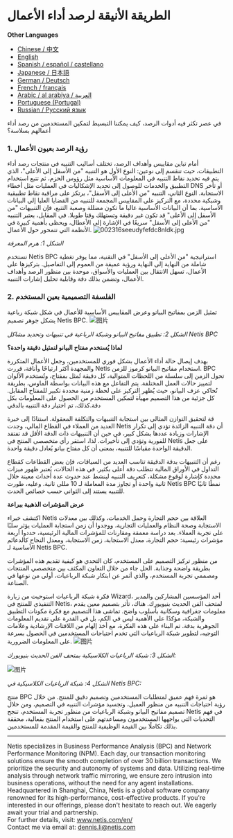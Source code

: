 # الطريقة الأنيقة لرصد أداء الأعمال

**Other Languages**

+ [Chinese / 中文](https://github.com/lvdeshuii/OverFlow/blob/main/docs/zh/How-to-Gracefully-Implement-Business-Performance-Monitoring-zh.md)
+ [English](https://github.com/lvdeshuii/OverFlow/blob/main/docs/en/How-to-Gracefully-Implement-Business-Performance-Monitoring-en.md)
+ [Spanish / español / castellano](https://github.com/lvdeshuii/OverFlow/blob/main/docs/es/How-to-Gracefully-Implement-Business-Performance-Monitoring-es.md)
+ [Japanese / 日本語](https://github.com/lvdeshuii/OverFlow/blob/main/docs/ja/How-to-Gracefully-Implement-Business-Performance-Monitoring-ja.md)
+ [German / Deutsch](https://github.com/lvdeshuii/OverFlow/blob/main/docs/de/How-to-Gracefully-Implement-Business-Performance-Monitoring-de.md)
+ [French / français](https://github.com/lvdeshuii/OverFlow/blob/main/docs/fr/How-to-Gracefully-Implement-Business-Performance-Monitoring-fr.md)
+ [Arabic / al arabiya / العربية](https://github.com/lvdeshuii/OverFlow/blob/main/docs/ar/How-to-Gracefully-Implement-Business-Performance-Monitoring-ar.md)
+ [Portuguese (Portugal)](https://github.com/lvdeshuii/OverFlow/blob/main/docs/pt/How-to-Gracefully-Implement-Business-Performance-Monitoring-pt.md)
+ [Russian / Русский язык](https://github.com/lvdeshuii/OverFlow/blob/main/docs/ru/How-to-Gracefully-Implement-Business-Performance-Monitoring-ru.md)


في عصر تكثر فيه أدوات الرصد، كيف يمكننا التبسيط لتمكين المستخدمين من رصد أداء أعمالهم بسلاسة؟

### **1. رؤية الرصد بعيون الأعمال**

أمام تباين مقاييس وأهداف الرصد، تختلف أساليب التنبيه في منتجات رصد أداء التطبيقات، حيث تنقسم إلى نوعين: النوع الأول هو التنبيه "من الأسفل إلى الأعلى"، الذي يتم فيه تحديد نقاط التنبيه في المعلومات الأساسية مثل رؤوس الحزم، ثم تتبع استخدام التطبيق والخدمات للوصول إلى تحديد الإشكاليات في العمليات مثل أخطاء DNS أو تأخر الاستجابة. النوع الثاني، التنبيه "من الأعلى إلى الأسفل"، يرتكز على مراقبة نقاط تطبيقية وشبكية محددة، مع التركيز على المقاييس المجمعة للتنبيه من القضايا العليا إلى البيانات الأساسية. بما أن البيانات الأساسية غالبا ما تكون مضللة وصعبة التتبع، فإن التنبيهات "من الأسفل إلى الأعلى" قد تكون غير دقيقة وتستهلك وقتا طويلا. في المقابل، يعتبر التنبيه "من الأعلى إلى الأسفل" سريعًا في الإشارة إلى الأعطال، ويحظى بأهمية كبيرة في الأنظمة التي تتمحور حول الأعمال.
![002316seeudyfefdc8nldk.jpg](http://image.sciencenet.cn/album/201306/28/002316seeudyfefdc8nldk.jpg)

*الشكل 1: هرم المعرفة*

تستخدم Netis BPC استراتيجية "من الأعلى إلى الأسفل" في التقنية، مما يوفر تغطية شاملة من النهاية إلى النهاية ورؤية عميقة من العموم إلى التفاصيل. بتركيزها على الأعمال، تسهل الانتقال بين العمليات والأسواق، موحدة بين منظور الرصد وأهداف الأعمال، وتضمن بذلك دقة وقابلية تحليل إشارات التنبيه.

### **2. الفلسفة التصميمية بعين المستخدم**

تمثيل الزمن بمفاتيح البيانو وعرض المقاييس الأساسية للأعمال في شكل شبكة رباعية يشكل جوهر تصميم Netis BPC.
![图片](https://mmbiz.qpic.cn/mmbiz_gif/o672k3fsicq0zib9UrUva92PkicX1HbHqyo1rZQMYRmK4Yfiambegqu7bWA3usmGboVBg1Ziav7DHAmztEEPeSWuh7Q/640?wx_fmt=gif&wxfrom=5&wx_lazy=1)

*الشكل 2: تطبيق مفاتيح البيانو وشبكة الرباعية في تنبيهات وتحديد مشاكل Netis BPC*

**لماذا يُستخدم مفتاح البيانو لتمثيل دقيقة واحدة؟**

بهدف إيصال حالة أداء الأعمال بشكل فوري للمستخدمين، وجعل الأعمال المتكررة والمجهدة أكثر ارتياحًا وأناقة، قررت Netis استخدام مفاتيح البيانو كرموز للزمن. BPC تحول الزمن إلى سلسلة من اللحظات المتوالية، كل دقيقة تُمثل بمفتاح، وتُستخدم الألوان لتمييز حالات العمل المختلفة. يتم التفاعل مع هذه البيانات بواسطة الماوس، بطريقة تُحاكي عزف البيانو، حيث يُظهر التركيز على لحظة زمنية محددة تكبير للمفتاح المقابل. كل جزئية من هذا التصميم مهيأة لتمكين المستخدم من الحصول على المعلومات بكل دقة.كذلك، تم اختيار دقة التنبيه بالدقي

قة لتحقيق التوازن المثالي بين استجابة التنبيهات والتكلفة المعقولة. استنادًا إلى خبرة العديد من العملاء في القطاع المالي، وجدت Netis أن دقة التنبيه الزائدة تؤدي إلى تكرار الإشارات وزيادة عددها بشكل كبير، في حين أن التنبيهات ذات الدقة الأقل قد تفتقد للفورية وتؤدي إلى تأخيرات. لذا، استقر رأي متخصصي المنتج في Netis على جعل الدقيقة الواحدة مقياسًا للتنبيه، بمعنى أن كل مفتاح بيانو يُعادل دقيقة واحدة.

رغم أن التنبيهات بدقة الدقيقة تناسب العديد من السياقات، فإن بعض القطاعات كقطاع التداول في الأوراق المالية تتطلب دقة أعلى بكثير. في هذه الحالات، يُعتبر ظهور ميزات محددة كإشارة لوقوع مشكلة، كتعريف التنبيه لينشط عند حدوث عدة أحداث معينة خلال ثانية واحدة أو تجاوز مدة المعاملة لـ 10 مللي ثانية. وعليه، طورت Netis BPC نمطًا ثانيًا للتنبيه يستند إلى الثواني حسب خصائص الحدث.

**عرض المؤشرات الذهبية ببراعة**

اكتشف خبراء Netis العلاقة بين حجم التجارة وحمل الخدمات، وكذلك بين معدلات الاستجابة وصحة النظام والعمليات التجارية، ووجدوا أن زمن استجابة العمليات يؤثر سلبًا على تجربة العملاء. بعد دراسة معمقة ومقارنات للمؤشرات المالية الرئيسية، حددوا أربعة مؤشرات رئيسية: حجم التجارة، معدل الاستجابة، زمن الاستجابة، ومعدل النجاح كالدعائم الأساسية لـ Netis BPC.

من منظور تركيز التصميم على المستخدم، كان التحدي هو كيفية تقديم هذه المؤشرات بطريقة واضحة وجذابة. الحل جاء من خلال التعاون المكثف بين متخصصي المنتجات ومصممي تجربة المستخدم، والذي أثمر عن ابتكار شبكة الرباعيات، أولى من نوعها في الصناعة.

فكرة شبكة الرباعيات استوحيت من زيارة Wizard، أحد المؤسسين المشاركين والمدير التنفيذي للمنتج في Netis، لمتحف الفن الحديث بنيويورك. هناك، تأثر بتصميم معين يقدم معلومات جغرافية وسكانية بأسلوب واضح. تماشى هذا التصميم مع فكرة مكونات التطبيق والشبكة، مؤكدًا على الأهمية ليس في الكم، بل في القدرة على تقديم المعلومات الجوهرية بدقة. تم البناء على هذه الفكرة، مع أخذ إلهام من اللافتات الإرشادية وعلامات التوجيه، لتطوير شبكة الرباعيات التي تخدم احتياجات المستخدمين في الحصول بسرعة على المعلومات الضرورية.
![图片](https://mmbiz.qpic.cn/mmbiz_jpg/o672k3fsicq0zib9UrUva92PkicX1HbHqyo8icuiaU00eVBRmcY23lm9lq2fzViaRNFP7DiaiccI3GpszkEpyQFMf4TEQw/640?wx_fmt=jpeg&wxfrom=5&wx_lazy=1&wx_co=1)

*الشكل 3: شبكة الرباعيات الكلاسيكية بمتحف الفن الحديث بنيويورك:*

![图片](https://mmbiz.qpic.cn/mmbiz_gif/o672k3fsicq0zib9UrUva92PkicX1HbHqyoVNumuLZRlcb00S7bS3dP9oicnycxmmwSAGrvAukAunwnB6HePm1FFUg/640?wx_fmt=gif&wxfrom=5&wx_lazy=1)

*الشكل 4: شبكة الرباعيات الكلاسيكية في Netis BPC:*

منتج BPC هو ثمرة فهم عميق لمتطلبات المستخدمين وتصميم دقيق للمنتج. من خلال رؤية احتياجات التنبيه من منظور العميل، وتجسيد مؤشرات التنبيه في التصميم، ومن خلال تصميم مفاتيح البيانو وشبكة الرباعيات من منظور تجربة المستخدم، تنجح Netis في فهم التحديات التي يواجهها المستخدمون ومساعدتهم على استخدام المنتج بفعالية، محققة بذلك تكاملًا بين القيمة الوظيفية للمنتج والقيمة المقدمة للمستخدمين.

***
Netis specializes in Business Performance Analysis (BPC) and Network Performance Monitoring (NPM). Each day, our transaction monitoring solutions ensure the smooth completion of over 30 billion transactions. We prioritize the security and autonomy of systems and data. Utilizing real-time analysis through network traffic mirroring, we ensure zero intrusion into business operations, without the need for any agent installations. Headquartered in Shanghai, China, Netis is a global software company renowned for its high-performance, cost-effective products. If you're interested in our offerings, please don't hesitate to reach out. We eagerly await your trial and partnership.  
For further details, visit: www.netis.com/en/  
Contact me via email at: dennis.li@netis.com
